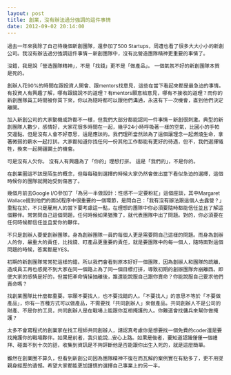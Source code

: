 ```yaml
---
layout: post
title: 創業，沒有辦法過分強調的這件事情
date: 2012-09-02 20:14:00
---
```


<small>
過去一年來我除了自己待幾個新創團隊，還參加了500 Startups，周遭也看了很多大大小小的新創公司。我沒有辦法過分強調這件事情－新創團隊中，沒有比營造團隊精神更重要的事情了。

沒錯，我是說「營造團隊精神」，不是「找錢」更不是「做產品」。
一個氣氛不好的新創團隊本質是死的。

創辦人花90%的時間在跟投資人開會、跟mentors找意見，這些在當下看起來都是最急迫的事情。有投資人有興趣了解，哪有跟錢說不的道理？有mentors願意給意見，哪有不接收的道理？而你的新創團隊員工時間被你買下來，你以為隨時都可以跟他們溝通，永遠有下一次機會，直到他們決定離開。

加入新創公司的大家動機或許都不一樣，但我們大部分都能認同一件事情－新創很刺激。典型的新創團隊人數少，感情好，大家花很多時間在一起，幾乎24小時呼吸著一樣的空氣，比國小的手帕交還黏。但是沒有人會不好意思，這是應該的。我們理所當然該為了這個讓理念一起燃燒生命，拿著微弱的薪水一起打拼。大家都知道你找任何一份其他工作都能有更好的待遇，但不，我們選擇犧牲，換來一起開疆闢土的機會。

可是沒有人欠你。
沒有人有興趣為了「你的」理想打拼。
這是「我們的」，不是你的。

在創業圈這不該是陌生的概念，但每每碰到選擇的時候大家仍然會做出當下看似急迫的選擇，這個時候你的團隊就開始受到傷害了。 

幾個月前去Google I/O參加了「為另一半做設計：性感不一定要粉紅」這個座談，其中Margaret Wallace提到他們的面試程序中很重要的一個環節，是問自己：「我有沒有辦法跟這個人去露營？」重點在於，不只是雇用人的當下要考慮這一點，在理想的團隊中你必須要隨時都能信任並且了解這個夥伴。常常問自己這個問題，任何時候如果猶豫了，就代表團隊中出了問題。對的，你必須要在任何時候都信任並且愛你的夥伴。

不只是創辦人要愛創辦團隊，身為創辦團隊一員的每個人更是需要問自己這樣的問題。而身為創辦人的你，最重大的責任，比找錢、盯產品更重要的責任，就是要團隊中的每一個人，隨時面對這個問題的時候，答案都是YES。

初期的新創團隊常常犯這樣的錯。所以我們會看到原本好好一個團隊，因為創辦人和團隊的疏離，造成員工再也感覺不到大家在同一個路上為了同一個目標打拼，導致初期的創辦團隊奔崩離西。即便大家的感情是好的，但當把革命情操抽離後，誰還能說服自己跟你賣命？你能說服自己要求他們賣命嗎？

找創業團隊比什麼都重要。寧願不要找人，也不要找錯的人。「不要找人」的意思不等於「不要做產品」，你有一百種方式可以做產品，不需要找「共同創辦人」來做產品。共同創辦人不是公司的財產、不是你的工具，共同創辦人是在戰場上能跟你互相掩護的人。你難道會找傭兵來幫你做掩護？

太多不會寫程式的創業家在找工程師共同創辦人，請認真考慮你是想要找一個免費的coder還是要找掩護你的戰場夥伴。如果是前者，我只能說…安心上路。如果是後者，要知道認識僅僅一個禮拜、碰面不到十次的話，收集到資訊是不夠評斷他是否能跟你出生入死的，就是這麼簡單。

雖然在創業圈不算久，但看到新創公司因為團隊精神不復在而瓦解的案例實在有點多了，更不用提親身經歷的遺憾。希望大家都能更加謹慎的選擇自己事業上的另一半。
</small>
